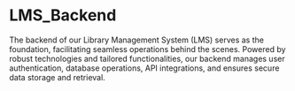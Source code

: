 # LMS_Backend
The backend of our Library Management System (LMS) serves as the foundation, facilitating seamless operations behind the scenes. Powered by robust technologies and tailored functionalities, our backend manages user authentication, database operations, API integrations, and ensures secure data storage and retrieval.

